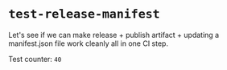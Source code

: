 # `test-release-manifest`

Let's see if we can make release + publish artifact + updating a manifest.json file work cleanly all in one CI step.

Test counter: `40`
